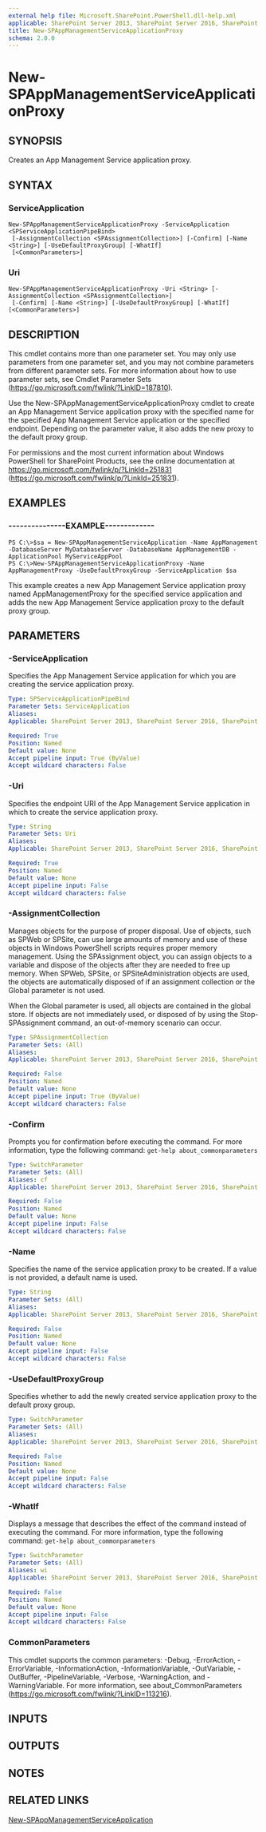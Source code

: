 ```yaml
---
external help file: Microsoft.SharePoint.PowerShell.dll-help.xml
applicable: SharePoint Server 2013, SharePoint Server 2016, SharePoint Server 2019
title: New-SPAppManagementServiceApplicationProxy
schema: 2.0.0
---
```


# New-SPAppManagementServiceApplicationProxy

## SYNOPSIS

Creates an App Management Service application proxy.



## SYNTAX

### ServiceApplication
```
New-SPAppManagementServiceApplicationProxy -ServiceApplication <SPServiceApplicationPipeBind>
 [-AssignmentCollection <SPAssignmentCollection>] [-Confirm] [-Name <String>] [-UseDefaultProxyGroup] [-WhatIf]
 [<CommonParameters>]
```

### Uri
```
New-SPAppManagementServiceApplicationProxy -Uri <String> [-AssignmentCollection <SPAssignmentCollection>]
 [-Confirm] [-Name <String>] [-UseDefaultProxyGroup] [-WhatIf] [<CommonParameters>]
```

## DESCRIPTION
This cmdlet contains more than one parameter set.
You may only use parameters from one parameter set, and you may not combine parameters from different parameter sets.
For more information about how to use parameter sets, see Cmdlet Parameter Sets (https://go.microsoft.com/fwlink/?LinkID=187810).

Use the New-SPAppManagementServiceApplicationProxy cmdlet to create an App Management Service application proxy with the specified name for the specified App Management Service application or the specified endpoint.
Depending on the parameter value, it also adds the new proxy to the default proxy group.

For permissions and the most current information about Windows PowerShell for SharePoint Products, see the online documentation at https://go.microsoft.com/fwlink/p/?LinkId=251831 (https://go.microsoft.com/fwlink/p/?LinkId=251831).

## EXAMPLES

### ---------------EXAMPLE------------- 
```
PS C:\>$sa = New-SPAppManagementServiceApplication -Name AppManagement -DatabaseServer MyDatabaseServer -DatabaseName AppManagementDB -ApplicationPool MyServiceAppPool
PS C:\>New-SPAppManagementServiceApplicationProxy -Name AppManagementProxy -UseDefaultProxyGroup -ServiceApplication $sa
```

This example creates a new App Management Service application proxy named AppManagementProxy for the specified service application and adds the new App Management Service application proxy to the default proxy group.

## PARAMETERS

### -ServiceApplication
Specifies the App Management Service application for which you are creating the service application proxy.

```yaml
Type: SPServiceApplicationPipeBind
Parameter Sets: ServiceApplication
Aliases: 
Applicable: SharePoint Server 2013, SharePoint Server 2016, SharePoint Server 2019

Required: True
Position: Named
Default value: None
Accept pipeline input: True (ByValue)
Accept wildcard characters: False
```

### -Uri
Specifies the endpoint URI of the App Management Service application in which to create the service application proxy.

```yaml
Type: String
Parameter Sets: Uri
Aliases: 
Applicable: SharePoint Server 2013, SharePoint Server 2016, SharePoint Server 2019

Required: True
Position: Named
Default value: None
Accept pipeline input: False
Accept wildcard characters: False
```

### -AssignmentCollection
Manages objects for the purpose of proper disposal.
Use of objects, such as SPWeb or SPSite, can use large amounts of memory and use of these objects in Windows PowerShell scripts requires proper memory management.
Using the SPAssignment object, you can assign objects to a variable and dispose of the objects after they are needed to free up memory.
When SPWeb, SPSite, or SPSiteAdministration objects are used, the objects are automatically disposed of if an assignment collection or the Global parameter is not used.

When the Global parameter is used, all objects are contained in the global store.
If objects are not immediately used, or disposed of by using the Stop-SPAssignment command, an out-of-memory scenario can occur.

```yaml
Type: SPAssignmentCollection
Parameter Sets: (All)
Aliases: 
Applicable: SharePoint Server 2013, SharePoint Server 2016, SharePoint Server 2019

Required: False
Position: Named
Default value: None
Accept pipeline input: True (ByValue)
Accept wildcard characters: False
```

### -Confirm
Prompts you for confirmation before executing the command.
For more information, type the following command: `get-help about_commonparameters`

```yaml
Type: SwitchParameter
Parameter Sets: (All)
Aliases: cf
Applicable: SharePoint Server 2013, SharePoint Server 2016, SharePoint Server 2019

Required: False
Position: Named
Default value: None
Accept pipeline input: False
Accept wildcard characters: False
```

### -Name
Specifies the name of the service application proxy to be created.
If a value is not provided, a default name is used.

```yaml
Type: String
Parameter Sets: (All)
Aliases: 
Applicable: SharePoint Server 2013, SharePoint Server 2016, SharePoint Server 2019

Required: False
Position: Named
Default value: None
Accept pipeline input: False
Accept wildcard characters: False
```

### -UseDefaultProxyGroup
Specifies whether to add the newly created service application proxy to the default proxy group.

```yaml
Type: SwitchParameter
Parameter Sets: (All)
Aliases: 
Applicable: SharePoint Server 2013, SharePoint Server 2016, SharePoint Server 2019

Required: False
Position: Named
Default value: None
Accept pipeline input: False
Accept wildcard characters: False
```

### -WhatIf
Displays a message that describes the effect of the command instead of executing the command.
For more information, type the following command: `get-help about_commonparameters`

```yaml
Type: SwitchParameter
Parameter Sets: (All)
Aliases: wi
Applicable: SharePoint Server 2013, SharePoint Server 2016, SharePoint Server 2019

Required: False
Position: Named
Default value: None
Accept pipeline input: False
Accept wildcard characters: False
```

### CommonParameters
This cmdlet supports the common parameters: -Debug, -ErrorAction, -ErrorVariable, -InformationAction, -InformationVariable, -OutVariable, -OutBuffer, -PipelineVariable, -Verbose, -WarningAction, and -WarningVariable. For more information, see about_CommonParameters (https://go.microsoft.com/fwlink/?LinkID=113216).

## INPUTS

## OUTPUTS

## NOTES

## RELATED LINKS

[New-SPAppManagementServiceApplication](New-SPAppManagementServiceApplication.md)

